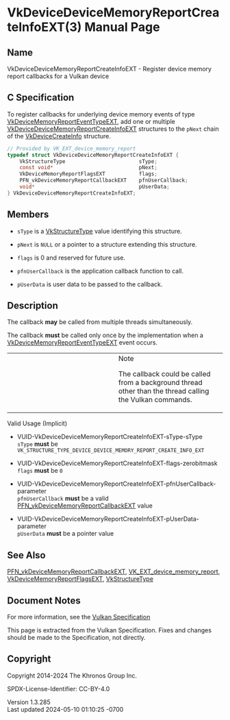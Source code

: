 # VkDeviceDeviceMemoryReportCreateInfoEXT(3) Manual Page

## Name

VkDeviceDeviceMemoryReportCreateInfoEXT - Register device memory report
callbacks for a Vulkan device



## <a href="#_c_specification" class="anchor"></a>C Specification

To register callbacks for underlying device memory events of type
[VkDeviceMemoryReportEventTypeEXT](https://registry.khronos.org/vulkan/specs/1.3-extensions/man/html/VkDeviceMemoryReportEventTypeEXT.html),
add one or multiple
[VkDeviceDeviceMemoryReportCreateInfoEXT](https://registry.khronos.org/vulkan/specs/1.3-extensions/man/html/VkDeviceDeviceMemoryReportCreateInfoEXT.html)
structures to the `pNext` chain of the
[VkDeviceCreateInfo](https://registry.khronos.org/vulkan/specs/1.3-extensions/man/html/VkDeviceCreateInfo.html) structure.

``` c
// Provided by VK_EXT_device_memory_report
typedef struct VkDeviceDeviceMemoryReportCreateInfoEXT {
    VkStructureType                        sType;
    const void*                            pNext;
    VkDeviceMemoryReportFlagsEXT           flags;
    PFN_vkDeviceMemoryReportCallbackEXT    pfnUserCallback;
    void*                                  pUserData;
} VkDeviceDeviceMemoryReportCreateInfoEXT;
```

## <a href="#_members" class="anchor"></a>Members

- `sType` is a [VkStructureType](https://registry.khronos.org/vulkan/specs/1.3-extensions/man/html/VkStructureType.html) value identifying
  this structure.

- `pNext` is `NULL` or a pointer to a structure extending this
  structure.

- `flags` is 0 and reserved for future use.

- `pfnUserCallback` is the application callback function to call.

- `pUserData` is user data to be passed to the callback.

## <a href="#_description" class="anchor"></a>Description

The callback **may** be called from multiple threads simultaneously.

The callback **must** be called only once by the implementation when a
[VkDeviceMemoryReportEventTypeEXT](https://registry.khronos.org/vulkan/specs/1.3-extensions/man/html/VkDeviceMemoryReportEventTypeEXT.html)
event occurs.

<table>
<colgroup>
<col style="width: 50%" />
<col style="width: 50%" />
</colgroup>
<tbody>
<tr class="odd">
<td class="icon"><em></em></td>
<td class="content">Note
<p>The callback could be called from a background thread other than the
thread calling the Vulkan commands.</p></td>
</tr>
</tbody>
</table>

Valid Usage (Implicit)

- <a href="#VUID-VkDeviceDeviceMemoryReportCreateInfoEXT-sType-sType"
  id="VUID-VkDeviceDeviceMemoryReportCreateInfoEXT-sType-sType"></a>
  VUID-VkDeviceDeviceMemoryReportCreateInfoEXT-sType-sType  
  `sType` **must** be
  `VK_STRUCTURE_TYPE_DEVICE_DEVICE_MEMORY_REPORT_CREATE_INFO_EXT`

- <a
  href="#VUID-VkDeviceDeviceMemoryReportCreateInfoEXT-flags-zerobitmask"
  id="VUID-VkDeviceDeviceMemoryReportCreateInfoEXT-flags-zerobitmask"></a>
  VUID-VkDeviceDeviceMemoryReportCreateInfoEXT-flags-zerobitmask  
  `flags` **must** be `0`

- <a
  href="#VUID-VkDeviceDeviceMemoryReportCreateInfoEXT-pfnUserCallback-parameter"
  id="VUID-VkDeviceDeviceMemoryReportCreateInfoEXT-pfnUserCallback-parameter"></a>
  VUID-VkDeviceDeviceMemoryReportCreateInfoEXT-pfnUserCallback-parameter  
  `pfnUserCallback` **must** be a valid
  [PFN_vkDeviceMemoryReportCallbackEXT](https://registry.khronos.org/vulkan/specs/1.3-extensions/man/html/PFN_vkDeviceMemoryReportCallbackEXT.html)
  value

- <a
  href="#VUID-VkDeviceDeviceMemoryReportCreateInfoEXT-pUserData-parameter"
  id="VUID-VkDeviceDeviceMemoryReportCreateInfoEXT-pUserData-parameter"></a>
  VUID-VkDeviceDeviceMemoryReportCreateInfoEXT-pUserData-parameter  
  `pUserData` **must** be a pointer value

## <a href="#_see_also" class="anchor"></a>See Also

[PFN_vkDeviceMemoryReportCallbackEXT](https://registry.khronos.org/vulkan/specs/1.3-extensions/man/html/PFN_vkDeviceMemoryReportCallbackEXT.html),
[VK_EXT_device_memory_report](https://registry.khronos.org/vulkan/specs/1.3-extensions/man/html/VK_EXT_device_memory_report.html),
[VkDeviceMemoryReportFlagsEXT](https://registry.khronos.org/vulkan/specs/1.3-extensions/man/html/VkDeviceMemoryReportFlagsEXT.html),
[VkStructureType](https://registry.khronos.org/vulkan/specs/1.3-extensions/man/html/VkStructureType.html)

## <a href="#_document_notes" class="anchor"></a>Document Notes

For more information, see the <a
href="https://registry.khronos.org/vulkan/specs/1.3-extensions/html/vkspec.html#VkDeviceDeviceMemoryReportCreateInfoEXT"
target="_blank" rel="noopener">Vulkan Specification</a>

This page is extracted from the Vulkan Specification. Fixes and changes
should be made to the Specification, not directly.

## <a href="#_copyright" class="anchor"></a>Copyright

Copyright 2014-2024 The Khronos Group Inc.

SPDX-License-Identifier: CC-BY-4.0

Version 1.3.285  
Last updated 2024-05-10 01:10:25 -0700

